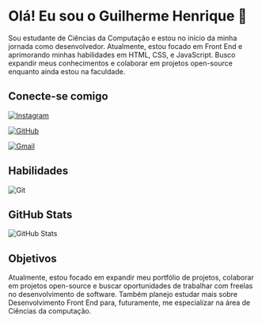 # Olá! Eu sou o Guilherme Henrique 👋
Sou estudante de Ciências da Computação e estou no início da minha jornada como desenvolvedor. Atualmente, estou focado em Front End e aprimorando minhas habilidades em HTML, CSS, e JavaScript. Busco expandir meus conhecimentos e colaborar em projetos open-source enquanto ainda estou na faculdade.
## Conecte-se comigo


[![Instagram](https://img.shields.io/badge/-Instagram-%238633ff?style=for-the-badge&logo=instagram&logoColor=white)](https://www.instagram.com/guilherme_hbn/)

[![GitHub](https://img.shields.io/badge/GitHub-8633ff?style=for-the-badge&logo=github&logoColor=white)](https://github.com/guilhermeHBN)

[![Gmail](https://img.shields.io/badge/Gmail-8633ff?style=for-the-badge&logo=gmail&logoColor=white)](mailto:guilhermehbn@gmail.com)

## Habilidades


![Git](https://img.shields.io/badge/GIT-%238633ff?style=for-the-badge&logo=git&logoColor=white)

## GitHub Stats

![GitHub Stats](https://github-readme-stats.vercel.app/api?username=guilhermeHBN&theme=transparent&bg_color=000&border_color=8633ff&show_icons=true&icon_color=FFFF&title_color=8633ff&text_color=FFF&hide_title=true&hide=stars)

## Objetivos
Atualmente, estou focado em expandir meu portfólio de projetos, colaborar em projetos open-source e buscar oportunidades de trabalhar com freelas no desenvolvimento de software. Também planejo estudar mais sobre Desenvolvimento Front End para, futuramente, me especializar na área de Ciências da computação.
